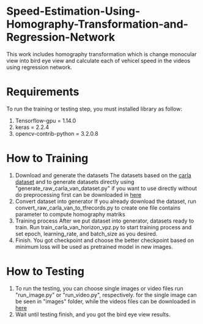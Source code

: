 # Speed-Estimation-Using-Homography-Transformation-and-Regression-Network
This work includes homography transformation which is change monocular view into bird eye view and calculate each of vehicel speed in the videos using regression network. 
# Requirements
To run the training or testing step, you must installed library as follow:
1. Tensorflow-gpu = 1.14.0
2. keras = 2.2.4
3. opencv-contrib-python = 3.2.0.8
# How to Training
1. Download and generate the datasets
The datasets based on the <a href="https://carla.org/">carla dataset</a> and to generate datasets directly using 
"generate_raw_carla_van_dataset.py"
if you want to use directly without do preprocessing first can be downloaded in <a href="https://drive.google.com/drive/folders/1o9ydKCnh0oyIMFAw7oNxQohFa0XM4V-g">here</a>
2. Convert dataset into generator
If you already download the dataset, run convert_raw_carla_van_to_tfrecords.py to create one file contains parameter to compute homography matriks
3. Training process
After we put dataset into generator, datasets ready to train. Run train_carla_van_horizon_vpz.py to start training process and set epoch, learning_rate, and batch_size as you desired.
4. Finish. You got checkpoint and choose the better checkpoint based on minimum loss will be used as pretrained model in new images.
# How to Testing
1. To run the testing, you can choose single images or video files run "run_image.py" or "run_video.py", respectively.
for the single image can be seen in "images" folder, while the videos files can be downloaded in <a href="https://drive.google.com/drive/folders/12gKiz-X-jTCIWZSU9iREZBY3297j6qlE?usp=sharing">here</a>
3. Wait until testing finish, and you got the bird eye view results.

